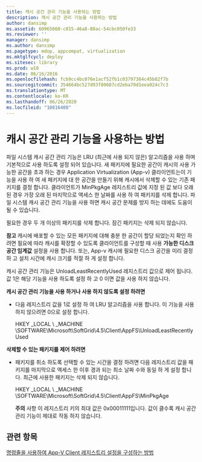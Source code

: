 ```yaml
---
title: 캐시 공간 관리 기능을 사용하는 방법
description: 캐시 공간 관리 기능을 사용하는 방법
author: dansimp
ms.assetid: 60965660-c015-46a8-88ac-54cbc050fe33
ms.reviewer: ''
manager: dansimp
ms.author: dansimp
ms.pagetype: mdop, appcompat, virtualization
ms.mktglfcycl: deploy
ms.sitesec: library
ms.prod: w10
ms.date: 06/16/2016
ms.openlocfilehash: fcb9cc4bc076e1acf52fb1c03797384c45b82f7b
ms.sourcegitcommit: 354664bc527d93f80687cd2eba70d1eea024c7c3
ms.translationtype: MT
ms.contentlocale: ko-KR
ms.lasthandoff: 06/26/2020
ms.locfileid: "10816408"
---
```

# 캐시 공간 관리 기능을 사용하는 방법


파일 시스템 캐시 공간 관리 기능은 LRU (최근에 사용 되지 않은) 알고리즘을 사용 하며 기본적으로 사용 하도록 설정 되어 있습니다. 새 패키지에 필요한 공간이 캐시의 사용 가능한 공간을 초과 하는 경우 Application Virtualization (App-v) 클라이언트는이 기능을 사용 하 여 새 패키지에 대 한 공간을 만들기 위해 캐시에서 삭제할 수 있는 기존 패키지를 결정 합니다. 클라이언트가 MinPkgAge 레지스트리 값에 지정 된 값 보다 오래 된 경우 가장 오래 된 마지막으로 액세스 한 날짜를 사용 하 여 패키지를 삭제 합니다. 파일 시스템 캐시 공간 관리 기능을 사용 하면 캐시 공간 문제를 방지 하는 데에도 도움이 될 수 있습니다.

필요한 경우 두 개 이상의 패키지를 삭제 합니다. 잠긴 패키지는 삭제 되지 않습니다.

**참고**  캐시에 배포할 수 있는 모든 패키지에 대해 충분 한 공간이 할당 되었는지 확인 하려면 필요에 따라 캐시를 확장할 수 있도록 클라이언트를 구성할 때 사용 **가능한 디스크 공간 임계값** 설정을 사용 합니다. 또는, App-v 캐시에 필요한 디스크 공간을 미리 결정 하 고 설치 시간에 캐시 크기를 적절 하 게 설정 합니다.

 

캐시 공간 관리 기능은 UnloadLeastRecentlyUsed 레지스트리 값으로 제어 됩니다. 값 1은 해당 기능을 사용 하도록 설정 하 고 0 이면 값을 사용 하지 않습니다.

**캐시 공간 관리 기능을 사용 하거나 사용 하지 않도록 설정 하려면**

-   다음 레지스트리 값을 1로 설정 하 여 LRU 알고리즘을 사용 합니다. 이 기능을 사용 하지 않으려면 0으로 설정 합니다.

    HKEY _LOCAL \ _MACHINE \\SOFTWARE\\Microsoft\\SoftGrid\\4.5\\Client\\AppFS\\UnloadLeastRecentlyUsed

**삭제할 수 있는 패키지를 제어 하려면**

-   패키지를 취소 하도록 선택할 수 있는 시간을 결정 하려면 다음 레지스트리 값을 패키지를 마지막으로 액세스 한 이후 경과 되는 최소 날짜 수와 동일 하 게 설정 합니다. 최근에 사용한 패키지는 삭제 되지 않습니다.

    HKEY _LOCAL \ _MACHINE \\SOFTWARE\\Microsoft\\SoftGrid\\4.5\\Client\\AppFS\\MinPkgAge

    **주의**  사항 이 레지스트리 키의 최대 값은 0x00011111입니다. 값이 클수록 캐시 공간 관리 기능이 제대로 작동 하지 않습니다.

     

## 관련 항목


[명령줄을 사용하여 App-V Client 레지스트리 설정을 구성하는 방법](how-to-configure-the-app-v-client-registry-settings-by-using-the-command-line.md)

 

 





